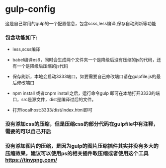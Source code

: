 # gulp-config
这是自己常用的gulp的一个配置信息，包含scss,less编译,保存自动刷新等功能

### 包含功能如下:
*   less,scss编译

*   babel编译es6，同时会生成两个文件夹一个是降级后没有压缩的js的代码，还有一个是降级后压缩的js代码

*   保存刷新，本地会启动3333端口，如要需要自己修改端口请在gulpfile.js的最后修改端口

*   npm install 或者cnpm install之后，运行命令gulp 即可在本地打开3333的端口，src是源文件，dist是编译过后的文件。

*   打开localhost:3333/dist/index.html即可

### 没有添加css的压缩，但是压缩css的部分代码在gulpfile中有注释，需要的可以自己开启
### 没有添加图片的压缩，是因为gulp的图片压缩插件其实并没有多大的压缩效果，建议可以使用ps的相关插件取压缩或者使用这个工具 https://tinypng.com/
